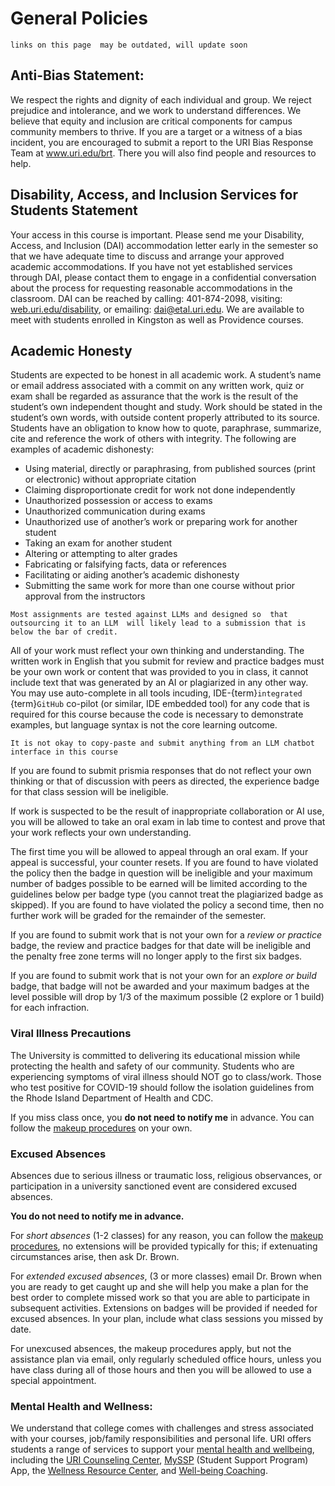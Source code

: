 # General Policies
```{warning}
links on this page  may be outdated, will update soon
```

## Anti-Bias  Statement:

We respect the rights and dignity of each individual and group. We reject prejudice and intolerance, and we work to understand differences. We believe that equity and inclusion are critical components for campus community members to thrive. If you are a target or a witness of a bias incident, you are encouraged to submit a report to the URI Bias Response Team at www.uri.edu/brt. There you will also find people and resources to help.



## Disability, Access, and Inclusion Services for Students Statement

 Your access in this course is important. Please send me your Disability, Access, and Inclusion (DAI) accommodation letter early in the semester so that we have adequate time to discuss and arrange your approved academic accommodations. If you have not yet established services through DAI, please contact them to engage in a confidential conversation about the process for requesting reasonable accommodations in the classroom. DAI can be reached by calling: 401-874-2098, visiting: [web.uri.edu/disability](http://web.uri.edu/disability), or emailing: dai@etal.uri.edu.  We are available to meet with students enrolled in Kingston as well as Providence courses.


## Academic Honesty

Students are expected to be honest in all academic work. A student’s name or email address associated with a commit on any written work, quiz or exam shall be regarded as assurance that the work is the result of the student’s own independent thought and study. Work should be stated in the student’s own words, with outside content properly attributed to its source.   Students have an obligation to know how to quote, paraphrase, summarize, cite and reference the work of others with integrity. The following are examples of academic dishonesty:


- Using material, directly or paraphrasing, from published sources (print or electronic) without appropriate citation
- Claiming disproportionate credit for work not done independently
- Unauthorized possession or access to exams
- Unauthorized communication during exams
- Unauthorized use of another’s work or preparing work for another student
- Taking an exam for another student
- Altering or attempting to alter grades
- Fabricating or falsifying facts, data or references
- Facilitating or aiding another’s academic dishonesty
- Submitting the same work for more than one course without prior approval from the instructors


```{tip}
Most assignments are tested against LLMs and designed so  that outsourcing it to an LLM  will likely lead to a submission that is below the bar of credit.  
```

All of your work must reflect your own thinking and understanding.  The written work in English that you submit for review and practice badges must be your own work or content that was provided to you in class, it cannot include text that was generated by an AI or plagiarized in any other way. You may use auto-complete in all tools incuding, IDE-{term}`integrated` {term}`GitHub` co-pilot (or similar, IDE embedded tool) for any code that is required for this course because the code is necessary to demonstrate examples, but language syntax is not the core learning outcome. 

```{important}
It is not okay to copy-paste and submit anything from an LLM chatbot interface in this course
```

If you are found to submit prismia responses that do not reflect your own thinking or that of discussion with peers as directed, the experience badge for that class session will be ineligible. 

If work is suspected to be the result of inappropriate collaboration or AI use, you will be allowed to take an oral exam in lab time to contest and prove that your work reflects your own understanding. 

The first time you will be allowed to appeal through an oral exam. If your appeal is successful, your counter resets. If you are found to have violated the policy then the badge in question will be ineligible and your maximum number of badges possible to be earned will be limited according to the guidelines below per badge type (you cannot treat the plagiarized badge as skipped). If you are found to have violated the policy a second time,
 then no further work will be graded for the remainder of the semester.

If you are found to submit work that is not your own for a *review or practice* badge, the review and practice badges for that date will be ineligible and the penalty free zone terms will no longer apply to the first six badges. 

If you are found to submit work that is not your own for an *explore or build*  badge, that badge will not be awarded and your maximum badges at the level possible will drop by 1/3 of the maximum possible (2 explore or 1 build) for each infraction. 


### Viral Illness Precautions

The University is committed to delivering its educational mission while protecting the health and safety of our community. Students who are experiencing symptoms of viral illness should NOT go to class/work. Those who test positive for COVID-19 should follow the isolation guidelines from the Rhode Island Department of Health and CDC.


If you miss class once, you **do not need to notify me** in advance.  You can follow the [makeup procedures](expmakeup) on your own.

### Excused Absences

Absences due to serious illness or traumatic loss, religious observances, or participation in a university sanctioned event are considered excused absences. 

**You do not need to notify me in advance.** 

For *short absences* (1-2 classes) for any reason, you can follow the [makeup procedures](expmakeup), no extensions will be provided typically for this; if extenuating circumstances arise, then ask Dr. Brown.

For *extended excused absences*, (3 or more classes) email Dr. Brown when you are ready to get caught up and she will help you make a plan for the best order to complete missed work so that you are able to participate in subsequent activities. Extensions on badges will be provided if needed for excused absences. In your plan, include what class sessions you missed by date. 

For unexcused absences, the makeup procedures apply, but not the assistance plan via email, only regularly scheduled office hours, unless you have class during all of those hours and then you will be allowed to use a special appointment. 

### Mental Health and Wellness: 

We understand that college comes with challenges and stress associated with your courses, job/family responsibilities and personal life. URI offers students a range of services to support your [mental health and wellbeing](https://web.uri.edu/healthservices/mental-health-and-wellness/), including the [URI Counseling Center](https://web.uri.edu/counseling/), [MySSP](https://web.uri.edu/counseling/myssp/) (Student Support Program) App, the [Wellness Resource Center](https://web.uri.edu/campusrec/fitness-and-wellness/wellness-programs/), and [Well-being Coaching](https://web.uri.edu/campusrec/well-being-coaching/). 